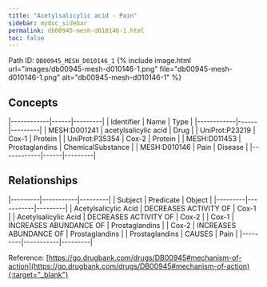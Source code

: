 ```yaml
---
title: "Acetylsalicylic acid - Pain"
sidebar: mydoc_sidebar
permalink: db00945-mesh-d010146-1.html
toc: false 
---
```



Path ID: `DB00945_MESH_D010146_1`
{% include image.html url="images/db00945-mesh-d010146-1.png" file="db00945-mesh-d010146-1.png" alt="db00945-mesh-d010146-1" %}

## Concepts

|------------|------|---------|
| Identifier | Name | Type    |
|------------|------|---------|
| MESH:D001241 | acetylsalicylic acid | Drug |
| UniProt:P23219 | Cox-1 | Protein |
| UniProt:P35354 | Cox-2 | Protein |
| MESH:D011453 | Prostaglandins | ChemicalSubstance |
| MESH:D010146 | Pain | Disease |
|------------|------|---------|

## Relationships

|---------|-----------|---------|
| Subject | Predicate | Object  |
|---------|-----------|---------|
| Acetylsalicylic Acid | DECREASES ACTIVITY OF | Cox-1 |
| Acetylsalicylic Acid | DECREASES ACTIVITY OF | Cox-2 |
| Cox-1 | INCREASES ABUNDANCE OF | Prostaglandins |
| Cox-2 | INCREASES ABUNDANCE OF | Prostaglandins |
| Prostaglandins | CAUSES | Pain |
|---------|-----------|---------|

Reference: [https://go.drugbank.com/drugs/DB00945#mechanism-of-action](https://go.drugbank.com/drugs/DB00945#mechanism-of-action){:target="_blank"}